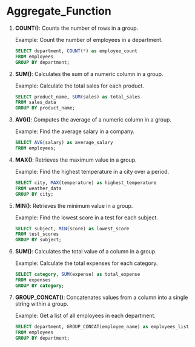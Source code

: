 # Aggregate_Function

1. **COUNT()**: Counts the number of rows in a group.

   Example: Count the number of employees in a department.
   ```sql
   SELECT department, COUNT(*) as employee_count
   FROM employees
   GROUP BY department;
   ```

2. **SUM()**: Calculates the sum of a numeric column in a group.

   Example: Calculate the total sales for each product.
   ```sql
   SELECT product_name, SUM(sales) as total_sales
   FROM sales_data
   GROUP BY product_name;
   ```

3. **AVG()**: Computes the average of a numeric column in a group.

   Example: Find the average salary in a company.
   ```sql
   SELECT AVG(salary) as average_salary
   FROM employees;
   ```

4. **MAX()**: Retrieves the maximum value in a group.

   Example: Find the highest temperature in a city over a period.
   ```sql
   SELECT city, MAX(temperature) as highest_temperature
   FROM weather_data
   GROUP BY city;
   ```

5. **MIN()**: Retrieves the minimum value in a group.

   Example: Find the lowest score in a test for each subject.
   ```sql
   SELECT subject, MIN(score) as lowest_score
   FROM test_scores
   GROUP BY subject;
   ```

6. **SUM()**: Calculates the total value of a column in a group.

   Example: Calculate the total expenses for each category.
   ```sql
   SELECT category, SUM(expense) as total_expense
   FROM expenses
   GROUP BY category;
   ```

7. **GROUP_CONCAT()**: Concatenates values from a column into a single string within a group.

   Example: Get a list of all employees in each department.
   ```sql
   SELECT department, GROUP_CONCAT(employee_name) as employees_list
   FROM employees
   GROUP BY department;
   ```